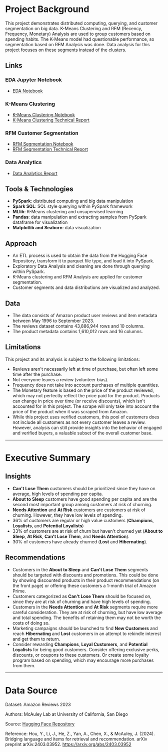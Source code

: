 # Project Background
This project demonstrates distributed computing, querying, and customer segmentation on big data. K-Means Clustering and RFM (Recency, Frequency, Monetary) Analysis are used to group customers based on spending habits. The K-Means model had questionable performance, so segmentation based on RFM Analysis was done. Data analysis for this project focuses on these segments instead of the clusters.

## Links
### EDA Jupyter Notebook
- [EDA Notebook](https://github.com/nvpham12/Amazon-Big-Data-Customer-Segmentation/blob/main/EDA%20Amazon%20Electronics%20Big%20Data.ipynb)

### K-Means Clustering
- [K-Means Clustering Notebook](https://github.com/nvpham12/Amazon-Big-Data-Customer-Segmentation/blob/main/K-Means%20Clustering%20Notebook.ipynb)
- [K-Means Clustering Technical Report](https://github.com/nvpham12/Amazon-Big-Data-Customer-Segmentation/blob/main/K-Means%20Clustering%20Technical%20Report.md)

### RFM Customer Segmentation
- [RFM Segmentation Notebook](https://github.com/nvpham12/Amazon-Big-Data-Customer-Segmentation/blob/main/RFM%20Segmentation%20Amazon%20Electronics.ipynb)
- [RFM Segmentation Technical Report](https://github.com/nvpham12/Amazon-Big-Data-Customer-Segmentation/blob/main/RFM%20Segmentation%20Technical%20Report.md)

### Data Analytics
- [Data Analytics Report](https://github.com/nvpham12/Amazon-Big-Data-Customer-Segmentation/blob/main/Data%20Analytics%20Report.md)

## Tools & Technologies
- **PySpark**: distributed computing and big data manipulation
- **Spark SQL**: SQL style querying within PySpark framework
- **MLlib**: K-Means clustering and unsupervised learning
- **Pandas**: data manipulation and extracting samples from PySpark dataframe for visualization
- **Matplotlib and Seaborn**: data visualization

## Approach
- An ETL process is used to obtain the data from the Hugging Face Repository, transform it to parquet file type, and load it into PySpark.
- Exploratory Data Analysis and cleaning are done through querying within PySpark.
- K-Means clustering and RFM Analysis are applied for customer segmentation.
- Customer segments and data distributions are visualized and analyzed.

## Data
- The data consists of Amazon product user reviews and item metadata between May 1996 to September 2023.
- The reviews dataset contains 43,886,944 rows and 10 columns.
- The product metadata contains 1,610,012 rows and 16 columns.

## Limitations
This project and its analysis is subject to the following limitations:
- Reviews aren't necessarily left at time of purchase, but often left some time after the purchase.
- Not everyone leaves a review (volunteer bias).
- Frequency does not take into account purchases of multiple quantities.
- The Monetary feature is based on the price of the product reviewed, which may not perfectly reflect the price paid for the product. Products can change in price over time (or receive discounts), which isn't accounted for in this project. The scrape will only take into account the price of the product when it was scraped from Amazon.
- While this project uses verified customers, this pool of customers does not include all customers as not every customer leaves a review. However, analysis can still provide insights into the behavior of engaged and verified buyers, a valuable subset of the overall customer base.

---

# Executive Summary
## Insights
- **Can't Lose Them** customers should be prioritized since they have on average, high levels of spending per capita.
- **About to Sleep** customers have good spending per capita and are the second most important group among customers at risk of churning.
- **Needs Attention** and **At Risk** customers are customers at risk of churning. However, they have low levels of spending.
- 36% of customers are regular or high value customers (**Champions**, **Loyalists**, and **Potential Loyalists**)
- 33% of customers are at risk of churn but haven't churned yet (**About to Sleep**, **At Risk**, **Can't Lose Them**, and **Needs Attention**).
- 30% of customers have already churned (**Lost** and **Hibernating**).

## Recommendations
- Customers in the **About to Sleep** and **Can't Lose Them** segments should be targeted with discounts and promotions. This could be done by showing discounted products in their product recommendations (on the front page) or offering these customers a 1-month trial of Amazon Prime.
- Customers categorized as **Can't Lose Them** should be focused on, since they are at risk of churning and have high levels of spending.
- Customers in the **Needs Attention** and **At Risk** segments require more careful consideration. They are at risk of churning, but have low average and total spending. The benefits of retaining them may not be worth the costs of doing so.
- Marketing campaigns should be launched to find **New Customers** and reach **Hibernating** and **Lost** customers in an attempt to rekindle interest and get them to return.
- Consider rewarding **Champions**, **Loyal Customers**, and **Potential Loyalists** for being good customers. Consider offering exclusive perks, discounts, or coupons to these customers. Or create some loyalty program based on spending, which may encourage more purchases from them.

---

# Data Source
Dataset: Amazon Reviews 2023

Authors: McAuley Lab at University of California, San Diego

Source: [Hugging Face Repository](https://huggingface.co/datasets/McAuley-Lab/Amazon-Reviews-2023)

Reference: Hou, Y., Li, J., He, Z., Yan, A., Chen, X., & McAuley, J. (2024). Bridging language and items for retrieval and recommendation. arXiv preprint arXiv:2403.03952. https://arxiv.org/abs/2403.03952
